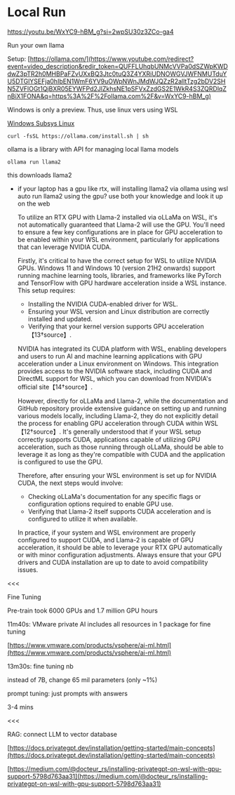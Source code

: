 # Local Run

https://youtu.be/WxYC9-hBM_g?si=2wpSU30z3ZCo-ga4

Run your own llama

Setup: [https://ollama.com/](https://www.youtube.com/redirect?event=video_description&redir_token=QUFFLUhqbUNMcVVPa0dSZWpKWDdwZ3pTR2h0MHBPaFZvUXxBQ3Jtc0tuQ3Z4YXRiUDNOWGVJWFNMUTduYU5DTGlYSEFja0hIbEN1WmF6YV9uOWpNWnJMdWJQZzR2alltTzg2bDV2SHN5ZVFlOGt1QjBXR05EYWFPd2JlZkhsNE1pSFVxZzdGS2E1WkR4S3ZQRDlqZnBiX1FONA&q=https%3A%2F%2Follama.com%2F&v=WxYC9-hBM_g)

Windows is only a preview. Thus, use linux vers using WSL

[Windows Subsys Linux](../CS%20&%20SWE%20f7436b5aff924c04aa569007bb061038/Linux%201813a7ba23cd4e458006a25c8c7d61b0/Windows%20Subsys%20Linux%20dad83ec4cbf140aebe0eec5ce5e162d1.md)

 `curl -fsSL https://ollama.com/install.sh | sh`

ollama is a library with API for managing local llama models

`ollama run llama2`

this downloads llama2

- if your laptop has a gpu like rtx, will installing llama2 via ollama using wsl auto run llama2 using the gpu? use both your knowledge and look it up on the web
    
    To utilize an RTX GPU with Llama-2 installed via oLLaMa on WSL, it's not automatically guaranteed that Llama-2 will use the GPU. You'll need to ensure a few key configurations are in place for GPU acceleration to be enabled within your WSL environment, particularly for applications that can leverage NVIDIA CUDA.
    
    Firstly, it's critical to have the correct setup for WSL to utilize NVIDIA GPUs. Windows 11 and Windows 10 (version 21H2 onwards) support running machine learning tools, libraries, and frameworks like PyTorch and TensorFlow with GPU hardware acceleration inside a WSL instance. This setup requires:
    
    - Installing the NVIDIA CUDA-enabled driver for WSL.
    - Ensuring your WSL version and Linux distribution are correctly installed and updated.
    - Verifying that your kernel version supports GPU acceleration【13†source】.
    
    NVIDIA has integrated its CUDA platform with WSL, enabling developers and users to run AI and machine learning applications with GPU acceleration under a Linux environment on Windows. This integration provides access to the NVIDIA software stack, including CUDA and DirectML support for WSL, which you can download from NVIDIA's official site【14†source】.
    
    However, directly for oLLaMa and Llama-2, while the documentation and GitHub repository provide extensive guidance on setting up and running various models locally, including Llama-2, they do not explicitly detail the process for enabling GPU acceleration through CUDA within WSL【12†source】. It's generally understood that if your WSL setup correctly supports CUDA, applications capable of utilizing GPU acceleration, such as those running through oLLaMa, should be able to leverage it as long as they're compatible with CUDA and the application is configured to use the GPU.
    
    Therefore, after ensuring your WSL environment is set up for NVIDIA CUDA, the next steps would involve:
    
    - Checking oLLaMa's documentation for any specific flags or configuration options required to enable GPU use.
    - Verifying that Llama-2 itself supports CUDA acceleration and is configured to utilize it when available.
    
    In practice, if your system and WSL environment are properly configured to support CUDA, and Llama-2 is capable of GPU acceleration, it should be able to leverage your RTX GPU automatically or with minor configuration adjustments. Always ensure that your GPU drivers and CUDA installation are up to date to avoid compatibility issues.
    

<<<

Fine Tuning

Pre-train took 6000 GPUs and 1.7 million GPU hours

11m40s: VMware private AI includes all resources in 1 package for fine tuning

[https://www.vmware.com/products/vsphere/ai-ml.html](https://www.vmware.com/products/vsphere/ai-ml.html)

13m30s: fine tuning nb

instead of 7B, change 65 mil parameters (only ~1%)

prompt tuning: just prompts with answers

3-4 mins

<<<

RAG: connect LLM to vector database

[https://docs.privategpt.dev/installation/getting-started/main-concepts](https://docs.privategpt.dev/installation/getting-started/main-concepts)

[https://medium.com/@docteur_rs/installing-privategpt-on-wsl-with-gpu-support-5798d763aa31](https://medium.com/@docteur_rs/installing-privategpt-on-wsl-with-gpu-support-5798d763aa31)